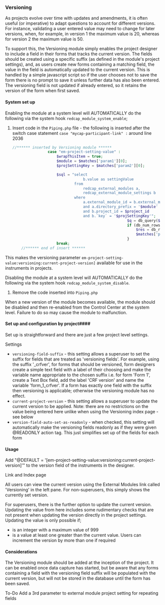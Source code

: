 ﻿### Versioning ###

As projects evolve over time with updates and amendments, it is often useful (or imperative) to adapt questions to
account for different versions. For instance, validating a user entered value may need to change for later versions, 
when, for example, in version 1 the maximum value is 20, whereas for version 2 the maximum value is 50.

To support this, the Versioning module simply enables the project designer to include a field in their forms that tracks
the current version. The fields should be created using a specific suffix (as defined in the module's project settings),
and, as users create new forms containing a matching field, the value in the field is automatically updated to the 
current version. This is handled by a simple javascript script so if the user chooses not to save the form there is
no prompt to save it unless further data has also been entered. The versioning field is not updated if already entered,
so it retains the version of the form when first saved.

#### System set up ####

Enabling the module at a system level will AUTOMATICALLY do the following via the system hook
`redcap_module_system_enable`;

1. Insert code in the `Piping.php` file - the following is inserted after the switch case statement `case "mycap-participant-link" :` around line 2036
    ```php
    //****** inserted by Versioning module ******
                    case "em-project-setting-value" :
                        $wrapThisItem = true;
                        $module = $matches['param1'][0];
                        $projSettingKey = $matches['param2'][0];

                        $sql = "select
                                    b.value as settingValue
                                from
                                    redcap_external_modules a,
                                    redcap_external_module_settings b
                                where
                                    a.external_module_id = b.external_module_id
                                    and a.directory_prefix = '$module'
                                    and b.project_id = $project_id
                                    and b.`key` = '$projSettingKey'";
                                                        $q = db_query($sql);
                                                        if (db_num_rows($q)) {
                                                            $res = db_result($q, 0);
                                                            $matches['post-pipe'][$key] = $res;
                                                        }
                        break;
        //****** end of insert ******
    ```
  This makes the versioning parameter `em-project-setting-value:versioning:current-project-version]` available for use in the instruments in projects.

Disabling the module at a system level will AUTOMATICALLY do the following via the system hook
`redcap_module_system_disable`.
1. Remove the code inserted into `Piping.php`

When a new version of the module becomes available, the module should be disabled and then re-enabled from the Control Center at the system level. Failure to do so may cause the module to malfunction.

#### Set up and configuration by project####


Set up is straightforward and there are just a few project level settings.

Settings

- `versioning-field-suffix` - this setting allows a superuser to set the suffix for fields that are treated as
  'versioning fields'. For example, using the suffix '_crfver', for forms that should be versioned, form designers 
  create a simple text field with a label of their choosing and make the variable name appropriate to the chosen suffix
  i.e. for form 'Form 1', create a Text Box field, add the label 'CRF version' and name the variable 'form_1_crfver'.
  If a form has exactly one field with the suffix then versioning is applicable; otherwise the versioning module has
  no effect.
- `current-project-version` - this setting allows a superuser to update the current version to be applied. Note: there
  are no restrictions on the value being entered here unlike when using the Versioning index page - see below
- `version-field-auto-set-as-readonly` - when checked, this setting will automatically make the versioning fields 
  readonly as if they were given @READONLY action tag. This just simplifies set up of the fields for each form

#### Usage

Add "@DEFAULT = '[em-project-setting-value:versioning:current-project-version]'" to the version field
of the instruments in the designer.

Link and Index page

All users can view the current version using the External Modules link called 'Versioning' in the left pane. For 
non-superusers, this simply shows the currently set version.

For superusers, there is the further option to update the current version. Updating the value from here includes some
rudimentary checks that are not present when updating the version directly in the project settings. Updating the value
is only possible if;
- is an integer with a maximum value of 999
- is a value at least one greater than the current value. Users can increment the version by more than one if required

#### Considerations

The Versioning module should be added at the inception of the project. It can be enabled once data capture has started,
but be aware that any forms containing a field with the versioning field suffix will be populated with the current
version, but will not be stored in the database until the form has been saved.

To-Do
Add a 3rd parameter to external module project setting for repeating fields